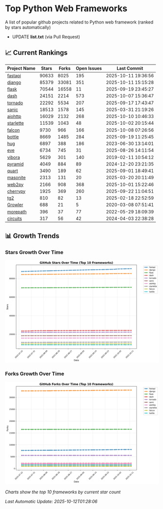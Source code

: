 # Top Python Web Frameworks
A list of popular github projects related to Python web framework (ranked by stars automatically)

* UPDATE **list.txt** (via Pull Request)

## 📈 Current Rankings

| Project Name | Stars | Forks | Open Issues | Last Commit |
| ------------ | ----- | ----- | ----------- | ----------- |
| [fastapi](https://github.com/fastapi/fastapi) | 90633 | 8025 | 195 | 2025-10-11 19:36:56 |
| [django](https://github.com/django/django) | 85379 | 33081 | 351 | 2025-10-11 15:15:28 |
| [flask](https://github.com/pallets/flask) | 70544 | 16558 | 11 | 2025-09-19 23:45:27 |
| [dash](https://github.com/plotly/dash) | 24151 | 2214 | 573 | 2025-10-07 15:36:47 |
| [tornado](https://github.com/tornadoweb/tornado) | 22292 | 5534 | 207 | 2025-09-17 17:43:47 |
| [sanic](https://github.com/sanic-org/sanic) | 18513 | 1578 | 145 | 2025-03-31 21:19:26 |
| [aiohttp](https://github.com/aio-libs/aiohttp) | 16029 | 2132 | 268 | 2025-10-10 10:46:33 |
| [starlette](https://github.com/Kludex/starlette) | 11539 | 1043 | 48 | 2025-10-02 20:15:44 |
| [falcon](https://github.com/falconry/falcon) | 9730 | 966 | 166 | 2025-10-08 07:26:56 |
| [bottle](https://github.com/bottlepy/bottle) | 8669 | 1485 | 284 | 2025-09-19 11:25:45 |
| [hug](https://github.com/hugapi/hug) | 6897 | 388 | 186 | 2023-06-30 13:14:01 |
| [eve](https://github.com/pyeve/eve) | 6734 | 745 | 31 | 2025-08-26 14:11:54 |
| [vibora](https://github.com/vibora-io/vibora) | 5629 | 301 | 140 | 2019-02-11 10:54:12 |
| [pyramid](https://github.com/Pylons/pyramid) | 4049 | 884 | 89 | 2024-12-20 23:21:35 |
| [quart](https://github.com/pallets/quart) | 3490 | 189 | 62 | 2025-09-01 18:49:41 |
| [masonite](https://github.com/MasoniteFramework/masonite) | 2313 | 131 | 20 | 2025-03-20 20:11:49 |
| [web2py](https://github.com/web2py/web2py) | 2166 | 908 | 368 | 2025-10-01 15:22:46 |
| [cherrypy](https://github.com/cherrypy/cherrypy) | 1925 | 369 | 260 | 2025-09-22 11:04:51 |
| [tg2](https://github.com/TurboGears/tg2) | 810 | 82 | 13 | 2025-02-18 22:52:59 |
| [Growler](https://github.com/pyGrowler/Growler) | 688 | 21 | 5 | 2020-03-08 07:51:41 |
| [morepath](https://github.com/morepath/morepath) | 396 | 37 | 77 | 2022-05-29 18:09:39 |
| [circuits](https://github.com/circuits/circuits) | 317 | 56 | 42 | 2024-04-03 22:38:28 |

## 📊 Growth Trends

### Stars Growth Over Time
![Stars Chart](charts/stars_chart.jpg)

### Forks Growth Over Time
![Forks Chart](charts/forks_chart.jpg)

*Charts show the top 10 frameworks by current star count*


*Last Automatic Update: 2025-10-12T01:28:06*